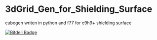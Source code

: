# 3dGrid_Gen_for_Shielding_Surface
cubegen writen in python and f77 for c9h9+ shielding surface


[![Bitdeli Badge](https://d2weczhvl823v0.cloudfront.net/elekezem/3dgrid_gen_for_shielding_surface/trend.png)](https://bitdeli.com/free "Bitdeli Badge")

